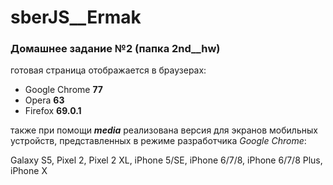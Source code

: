 sberJS__Ermak
======================

### Домашнее задание №2 (папка 2nd__hw)
готовая страница отображается в браузерах:
* Google Chrome **77**
* Opera **63**
* Firefox **69.0.1**

также при помощи ***media*** реализована версия для экранов мобильных устройств, представленных в режиме разработчика _Google_ _Chrome_:

Galaxy S5, Pixel 2, Pixel 2 XL, iPhone 5/SE, iPhone 6/7/8, iPhone 6/7/8 Plus, iPhone X
